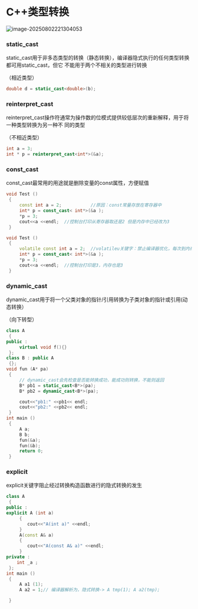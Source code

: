 # C++类型转换

![image-20250802221304053](C:\Users\LIYUFENG\AppData\Roaming\Typora\typora-user-images\image-20250802221304053.png)

### static_cast 

static_cast用于非多态类型的转换（静态转换），编译器隐式执行的任何类型转换都可用static_cast，但它
不能用于两个不相关的类型进行转换

（相近类型）

```c++
double d = static_cast<double>(b);
```



###  reinterpret_cast

reinterpret_cast操作符通常为操作数的位模式提供较低层次的重新解释，用于将一种类型转换为另一种不
同的类型

（不相近类型）

```c++
int a = 3;
int * p = reinterpret_cast<int*>(&a);
```



### const_cast

const_cast最常用的用途就是删除变量的const属性，方便赋值

```cpp
void Test ()
 {
     const int a = 2;			//原因：const常量存放在寄存器中
     int* p = const_cast< int*>(&a );  
     *p = 3;			
     cout<<a <<endl;  //控制台打印从寄存器取还是2 但是内存中已经改为3
 }

```

```cpp
void Test ()
 {
     volatile const int a = 2;	//volatileu关键字：禁止编译器优化，每次到内存中取值
     int* p = const_cast< int*>(&a );  
     *p = 3;			
     cout<<a <<endl;  //控制台打印是3，内存也是3
 }
```



### dynamic_cast

dynamic_cast用于将一个父类对象的指针/引用转换为子类对象的指针或引用(动态转换）

（向下转型）

```c++
class A
 {
public :
     virtual void f(){}
 };
class B : public A
 {};
void fun (A* pa)
 {
     // dynamic_cast会先检查是否能转换成功，能成功则转换，不能则返回
     B* pb1 = static_cast<B*>(pa);
     B* pb2 = dynamic_cast<B*>(pa);

     cout<<"pb1:" <<pb1<< endl;
     cout<<"pb2:" <<pb2<< endl;
 }
int main ()
 {
     A a;
     B b;
     fun(&a);
     fun(&b);
     return 0;
 }

```

###  explicit

explicit关键字阻止经过转换构造函数进行的隐式转换的发生

```c++
class A
 {
public :
explicit A (int a)
     {
     	cout<<"A(int a)" <<endl;
     }
     A(const A& a)
     {
     	cout<<"A(const A& a)" <<endl;
     }
private :
 	int _a ;
 };
int main ()
 {
     A a1 (1);
     A a2 = 1;// 编译器解析为，隐式转换-> A tmp(1); A a2(tmp);

 }
```

